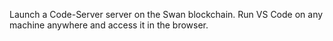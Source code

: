 Launch a Code-Server server on the Swan blockchain. Run VS Code on any machine anywhere and access it in the browser.
